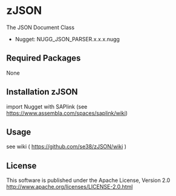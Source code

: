 # zJSON
The JSON Document Class
 
* Nugget: NUGG_JSON_PARSER.x.x.x.nugg
 
## Required Packages
None
 
## Installation zJSON
import Nugget with SAPlink (see https://www.assembla.com/spaces/saplink/wiki)

## Usage
see wiki ( https://github.com/se38/zJSON/wiki )

## License
This software is published under the Apache License, Version 2.0
http://www.apache.org/licenses/LICENSE-2.0.html